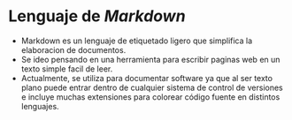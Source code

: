 # Lenguaje de *Markdown*
* Markdown es un lenguaje de etiquetado ligero que simplifica la elaboracion de documentos.
* Se ideo pensando en una herramienta para escribir paginas web en un texto simple facil de leer.
* Actualmente, se utiliza para documentar software ya que al ser texto plano puede entrar dentro de cualquier sistema de control de versiones e incluye muchas extensiones para colorear código fuente en distintos lenguajes.
